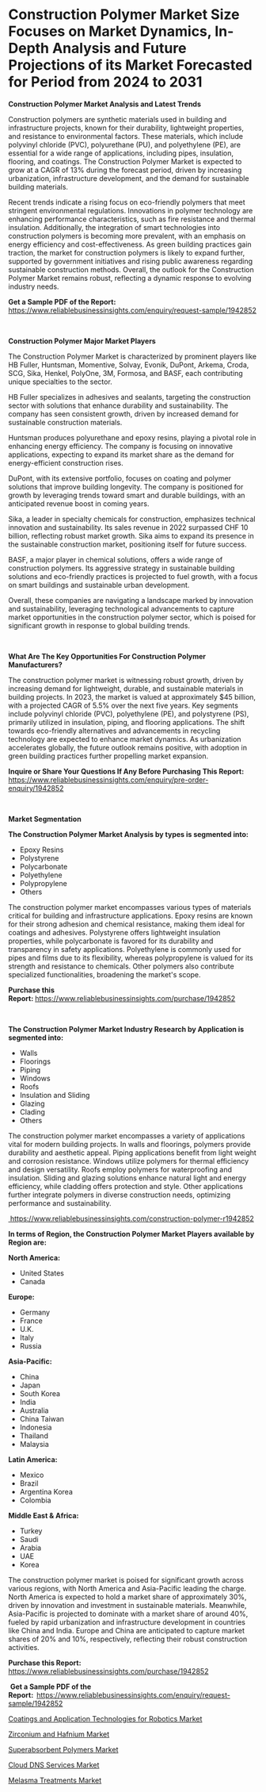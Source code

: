 <p><h1>Construction Polymer Market Size Focuses on Market Dynamics, In-Depth Analysis and Future Projections of its Market Forecasted for Period from 2024 to 2031</h1></p><p><strong>Construction Polymer Market Analysis and Latest Trends</strong></p>
<p><p>Construction polymers are synthetic materials used in building and infrastructure projects, known for their durability, lightweight properties, and resistance to environmental factors. These materials, which include polyvinyl chloride (PVC), polyurethane (PU), and polyethylene (PE), are essential for a wide range of applications, including pipes, insulation, flooring, and coatings. The Construction Polymer Market is expected to grow at a CAGR of 13% during the forecast period, driven by increasing urbanization, infrastructure development, and the demand for sustainable building materials. </p><p>Recent trends indicate a rising focus on eco-friendly polymers that meet stringent environmental regulations. Innovations in polymer technology are enhancing performance characteristics, such as fire resistance and thermal insulation. Additionally, the integration of smart technologies into construction polymers is becoming more prevalent, with an emphasis on energy efficiency and cost-effectiveness. As green building practices gain traction, the market for construction polymers is likely to expand further, supported by government initiatives and rising public awareness regarding sustainable construction methods. Overall, the outlook for the Construction Polymer Market remains robust, reflecting a dynamic response to evolving industry needs.</p></p>
<p><strong>Get a Sample PDF of the Report:&nbsp;</strong> <a href="https://www.reliablebusinessinsights.com/enquiry/request-sample/1942852?utm_campaign=62&utm_medium=2&utm_source=Github&utm_content=ia&utm_term=14112024&utm_id=construction-polymer">https://www.reliablebusinessinsights.com/enquiry/request-sample/1942852</a></p>
<p>&nbsp;</p>
<p><strong>Construction Polymer Major Market Players</strong></p>
<p><p>The Construction Polymer Market is characterized by prominent players like HB Fuller, Huntsman, Momentive, Solvay, Evonik, DuPont, Arkema, Croda, SCG, Sika, Henkel, PolyOne, 3M, Formosa, and BASF, each contributing unique specialties to the sector.</p><p>HB Fuller specializes in adhesives and sealants, targeting the construction sector with solutions that enhance durability and sustainability. The company has seen consistent growth, driven by increased demand for sustainable construction materials. </p><p>Huntsman produces polyurethane and epoxy resins, playing a pivotal role in enhancing energy efficiency. The company is focusing on innovative applications, expecting to expand its market share as the demand for energy-efficient construction rises.</p><p>DuPont, with its extensive portfolio, focuses on coating and polymer solutions that improve building longevity. The company is positioned for growth by leveraging trends toward smart and durable buildings, with an anticipated revenue boost in coming years.</p><p>Sika, a leader in specialty chemicals for construction, emphasizes technical innovation and sustainability. Its sales revenue in 2022 surpassed CHF 10 billion, reflecting robust market growth. Sika aims to expand its presence in the sustainable construction market, positioning itself for future success.</p><p>BASF, a major player in chemical solutions, offers a wide range of construction polymers. Its aggressive strategy in sustainable building solutions and eco-friendly practices is projected to fuel growth, with a focus on smart buildings and sustainable urban development.</p><p>Overall, these companies are navigating a landscape marked by innovation and sustainability, leveraging technological advancements to capture market opportunities in the construction polymer sector, which is poised for significant growth in response to global building trends.</p></p>
<p>&nbsp;</p>
<p><strong>What Are The Key Opportunities For Construction Polymer Manufacturers?</strong></p>
<p><p>The construction polymer market is witnessing robust growth, driven by increasing demand for lightweight, durable, and sustainable materials in building projects. In 2023, the market is valued at approximately $45 billion, with a projected CAGR of 5.5% over the next five years. Key segments include polyvinyl chloride (PVC), polyethylene (PE), and polystyrene (PS), primarily utilized in insulation, piping, and flooring applications. The shift towards eco-friendly alternatives and advancements in recycling technology are expected to enhance market dynamics. As urbanization accelerates globally, the future outlook remains positive, with adoption in green building practices further propelling market expansion.</p></p>
<p><strong>Inquire or Share Your Questions If Any Before Purchasing This Report:</strong> <a href="https://www.reliablebusinessinsights.com/enquiry/pre-order-enquiry/1942852?utm_campaign=62&utm_medium=2&utm_source=Github&utm_content=ia&utm_term=14112024&utm_id=construction-polymer">https://www.reliablebusinessinsights.com/enquiry/pre-order-enquiry/1942852</a></p>
<p>&nbsp;</p>
<p><strong>Market Segmentation</strong></p>
<p><strong>The Construction Polymer Market Analysis by types is segmented into:</strong></p>
<p><ul><li>Epoxy Resins</li><li>Polystyrene</li><li>Polycarbonate</li><li>Polyethylene</li><li>Polypropylene</li><li>Others</li></ul></p>
<p><p>The construction polymer market encompasses various types of materials critical for building and infrastructure applications. Epoxy resins are known for their strong adhesion and chemical resistance, making them ideal for coatings and adhesives. Polystyrene offers lightweight insulation properties, while polycarbonate is favored for its durability and transparency in safety applications. Polyethylene is commonly used for pipes and films due to its flexibility, whereas polypropylene is valued for its strength and resistance to chemicals. Other polymers also contribute specialized functionalities, broadening the market's scope.</p></p>
<p><strong>Purchase this Report:&nbsp;</strong><a href="https://www.reliablebusinessinsights.com/purchase/1942852?utm_campaign=62&utm_medium=2&utm_source=Github&utm_content=ia&utm_term=14112024&utm_id=construction-polymer">https://www.reliablebusinessinsights.com/purchase/1942852</a></p>
<p>&nbsp;</p>
<p><strong>The Construction Polymer Market Industry Research by Application is segmented into:</strong></p>
<p><ul><li>Walls</li><li>Floorings</li><li>Piping</li><li>Windows</li><li>Roofs</li><li>Insulation and Sliding</li><li>Glazing</li><li>Clading</li><li>Others</li></ul></p>
<p><p>The construction polymer market encompasses a variety of applications vital for modern building projects. In walls and floorings, polymers provide durability and aesthetic appeal. Piping applications benefit from light weight and corrosion resistance. Windows utilize polymers for thermal efficiency and design versatility. Roofs employ polymers for waterproofing and insulation. Sliding and glazing solutions enhance natural light and energy efficiency, while cladding offers protection and style. Other applications further integrate polymers in diverse construction needs, optimizing performance and sustainability.</p></p>
<p><a href="https://www.reliablebusinessinsights.com/construction-polymer-r1942852?utm_campaign=62&utm_medium=2&utm_source=Github&utm_content=ia&utm_term=14112024&utm_id=construction-polymer">&nbsp;https://www.reliablebusinessinsights.com/construction-polymer-r1942852</a></p>
<p><strong>In terms of Region, the Construction Polymer Market Players available by Region are:</strong></p>
<p>
    <p> <strong> North America: </strong>
        <ul>
            <li>United States</li>
            <li>Canada</li>
        </ul>
        </p> 
    <p> <strong> Europe: </strong>
        <ul>
            <li>Germany</li>
            <li>France</li>
            <li>U.K.</li>
            <li>Italy</li>
            <li>Russia</li>
        </ul>
        </p> 
    <p> <strong> Asia-Pacific: </strong>
        <ul>
            <li>China</li>
            <li>Japan</li>
            <li>South Korea</li>
            <li>India</li>
            <li>Australia</li>
            <li>China Taiwan</li>
            <li>Indonesia</li>
            <li>Thailand</li>
            <li>Malaysia</li>
        </ul>
        </p> 
    <p> <strong> Latin America: </strong>
        <ul>
            <li>Mexico</li>
            <li>Brazil</li>
            <li>Argentina Korea</li>
            <li>Colombia</li>
        </ul>
        </p> 
    <p> <strong> Middle East & Africa: </strong>
        <ul>
            <li>Turkey</li>
            <li>Saudi</li>
            <li>Arabia</li>
            <li>UAE</li>
            <li>Korea</li>
        </ul>
    </p>
    </p>
<p><p>The construction polymer market is poised for significant growth across various regions, with North America and Asia-Pacific leading the charge. North America is expected to hold a market share of approximately 30%, driven by innovation and investment in sustainable materials. Meanwhile, Asia-Pacific is projected to dominate with a market share of around 40%, fueled by rapid urbanization and infrastructure development in countries like China and India. Europe and China are anticipated to capture market shares of 20% and 10%, respectively, reflecting their robust construction activities. </p></p>
<p><strong>Purchase this Report: </strong><a href="https://www.reliablebusinessinsights.com/purchase/1942852?utm_campaign=62&utm_medium=2&utm_source=Github&utm_content=ia&utm_term=14112024&utm_id=construction-polymer">https://www.reliablebusinessinsights.com/purchase/1942852</a></p>
<p>&nbsp;<strong>Get a Sample PDF of the Report:&nbsp;&nbsp;</strong><a href="https://www.reliablebusinessinsights.com/enquiry/request-sample/1942852?utm_campaign=62&utm_medium=2&utm_source=Github&utm_content=ia&utm_term=14112024&utm_id=construction-polymer">https://www.reliablebusinessinsights.com/enquiry/request-sample/1942852</a></p>
<p><strong></strong></p>
<p><p><a href="https://github.com/AshikRahman665/Market-Research-Report-List-1/blob/main/coatings-and-application-technologies-for-robotics-market.md?utm_campaign=62&utm_medium=2&utm_source=Github&utm_content=ia&utm_term=14112024&utm_id=construction-polymer">Coatings and Application Technologies for Robotics Market</a></p><p><a href="https://www.linkedin.com/pulse/zirconium-hafnium-market-velocity-47-cagr-trajectory-2024-2031-6w8lc?utm_campaign=62&utm_medium=2&utm_source=Github&utm_content=ia&utm_term=14112024&utm_id=construction-polymer">Zirconium and Hafnium Market</a></p><p><a href="https://www.linkedin.com/pulse/evaluating-superabsorbent-polymers-market-trends-growth-opportunities-qxrec?utm_campaign=62&utm_medium=2&utm_source=Github&utm_content=ia&utm_term=14112024&utm_id=construction-polymer">Superabsorbent Polymers Market</a></p><p><a href="https://issuu.com/reportprime-2/docs/cloud-dns-services-market-size-2030_aab30eccdba2db?utm_campaign=62&utm_medium=2&utm_source=Github&utm_content=ia&utm_term=14112024&utm_id=construction-polymer">Cloud DNS Services Market</a></p><p><a href="https://issuu.com/reportprime-2/docs/melasma-treatments-market-size-2030_fc3352cf2ccbed?utm_campaign=62&utm_medium=2&utm_source=Github&utm_content=ia&utm_term=14112024&utm_id=construction-polymer">Melasma Treatments Market</a></p></p>